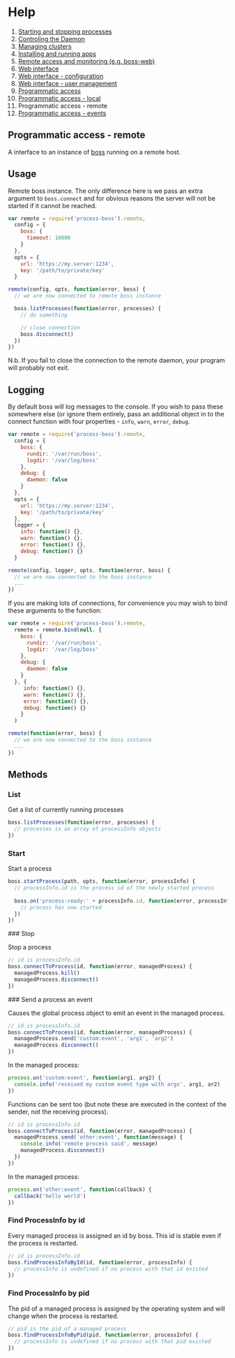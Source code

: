 # Help

1. [Starting and stopping processes](processes.md)
1. [Controling the Daemon](daemon.md)
1. [Managing clusters](clusters.md)
1. [Installing and running apps](apps.md)
1. [Remote access and monitoring (e.g. boss-web)](remote.md)
1. [Web interface](web.md)
1. [Web interface - configuration](web-config.md)
1. [Web interface - user management](web-uesrs.md)
1. [Programmatic access](programmatic-access.md)
1. [Programmatic access - local](programmatic-access-local.md)
1. Programmatic access - remote
1. [Programmatic access - events](programmatic-access-events.md)

## Programmatic access - remote

A interface to an instance of [boss](http://github.com/tableflip/boss) running on a remote host.

## Usage

Remote boss instance.  The only difference here is we pass an extra argument to `boss.connect` and for obvious reasons the server will not be started if it cannot be reached.

```javascript
var remote = require('process-boss').remote,
  config = {
    boss: {
      timeout: 10000
    }
  },
  opts = {
    url: 'https://my.server:1234',
    key: '/path/to/private/key'
  }

remote(config, opts, function(error, boss) {
  // we are now connected to remote boss instance

  boss.listProcesses(function(error, processes) {
    // do something

    // close connection
    boss.disconnect()
  })
})
```

N.b. If you fail to close the connection to the remote daemon, your program will probably not exit.

## Logging

By default boss will log messages to the console.  If you wish to pass these somewhere else (or ignore them entirely, pass an additional object in to the connect function with four properties - `info`, `warn`, `error`, `debug`.

```javascript
var remote = require('process-boss').remote,
  config = {
    boss: {
      rundir: '/var/run/boss',
      logdir: '/var/log/boss'
    },
    debug: {
      daemon: false
    }
  },
  opts = {
    url: 'https://my.server:1234',
    key: '/path/to/private/key'
  },
  logger = {
    info: function() {},
    warn: function() {},
    error: function() {},
    debug: function() {}
  }

remote(config, logger, opts, function(error, boss) {
  // we are now connected to the boss instance
  ...
})
```

If you are making lots of connections, for convenience you may wish to bind these arguments to the function:

```javascript
var remote = require('process-boss').remote,
  remote = remote.bind(null, {
    boss: {
      rundir: '/var/run/boss',
      logdir: '/var/log/boss'
    },
    debug: {
      daemon: false
    }
  }, {
     info: function() {},
     warn: function() {},
     error: function() {},
     debug: function() {}
    }
  )

remote(function(error, boss) {
  // we are now connected to the boss instance
  ...
})

```

## Methods

### List

Get a list of currently running processes

```javascript
boss.listProcesses(function(error, processes) {
  // processes is an array of processInfo objects
})
```

### Start

Start a process

```javascript
boss.startProcess(path, opts, function(error, processInfo) {
  // processInfo.id is the process id of the newly started process
  
  boss.on('process:ready:' + processInfo.id, function(error, processInfo) {
    // process has now started
  })
})
```

### Stop

Stop a process

```javascript
// id is processInfo.id
boss.connectToProcess(id, function(error, managedProcess) {
  managedProcess.kill()
  managedProcess.disconnect()
})
```

### Send a process an event

Causes the global process object to emit an event in the managed process.

```javascript
// id is processInfo.id
boss.connectToProcess(id, function(error, managedProcess) {
  managedProcess.send('custom:event', 'arg1', 'arg2')
  managedProcess.disconnect()
})
```

In the managed process:

```javascript
process.on('custom:event', function(arg1, arg2) {
  console.info('received my custom event type with args', arg1, ar2)
})
```
  
Functions can be sent too (but note these are executed in the context of the sender, not the receiving process).

```javascript
// id is processInfo.id
boss.connectToProcess(id, function(error, managedProcess) {
  managedProcess.send('other:event', function(message) {
    console.info('remote process said', message)
    managedProcess.disconnect()
  })
})
```

In the managed process:

```javascript
process.on('other:event', function(callback) {
  callback('hello world')
})
```

### Find ProcessInfo by id

Every managed process is assigned an id by boss.  This id is stable even if the process is restarted.

```javascript
// id is processInfo.id
boss.findProcessInfoById(id, function(error, processInfo) {
  // processInfo is undefined if no process with that id existed
})
```

### Find ProcessInfo by pid

The pid of a managed process is assigned by the operating system and will change when the process is restarted.

```javascript
// pid is the pid of a managed process
boss.findProcessInfoByPid(pid, function(error, processInfo) {
  // processInfo is undefined if no process with that pid existed
})
```
